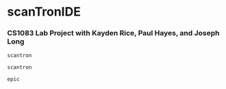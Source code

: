 # scanTronIDE
### CS1083 Lab Project with Kayden Rice, Paul Hayes, and Joseph Long

    scantron

    scantron

    epic
